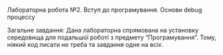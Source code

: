 Лабораторна робота №2. Вступ до програмування. Основи debug процессу

Загальне завдання: Дана лабораторна спрямована на установку середовища для подальшої роботі з предмету
“Програмування”. Тому, ніякий код писати не треба та завдання одне на всіх.
